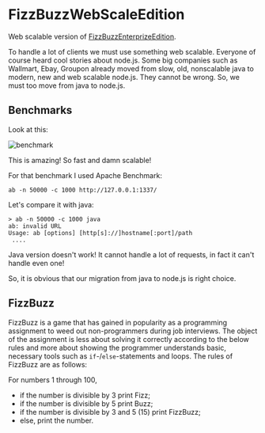 # FizzBuzzWebScaleEdition

Web scalable version of [FizzBuzzEnterprizeEdition](https://github.com/EnterpriseQualityCoding/FizzBuzzEnterpriseEdition).

To handle a lot of clients we must use something web scalable. Everyone of course heard cool stories about node.js. Some big companies such as Wallmart, Ebay, Groupon already moved from slow, old, nonscalable java to modern, new and web scalable node.js. They cannot be wrong. So, we must too move from java to node.js.

## Benchmarks

Look at this:

![benchmark](https://raw.githubusercontent.com/schfkt/FizzBuzzEnterpriseEdition/master/images/benchmark.png "Amazingly fast and scalable node.js can handle a lot of requests")

This is amazing! So fast and damn scalable!

For that benchmark I used Apache Benchmark:
```
ab -n 50000 -c 1000 http://127.0.0.1:1337/
```

Let's compare it with java:

```
> ab -n 50000 -c 1000 java
ab: invalid URL
Usage: ab [options] [http[s]://]hostname[:port]/path
 ....
```

Java version doesn't work! It cannot handle a lot of requests, in fact it can't handle even one!

So, it is obvious that our migration from java to node.js is right choice.

## FizzBuzz

FizzBuzz is a game that has gained in popularity as a programming assignment to
weed out non-programmers during job interviews. The object of the assignment is
less about solving it correctly according to the below rules and more about
showing the programmer understands basic, necessary tools such as
`if`-/`else`-statements and loops. The rules of FizzBuzz are as follows:

For numbers 1 through 100,

* if the number is divisible by 3 print Fizz;
* if the number is divisible by 5 print Buzz;
* if the number is divisible by 3 and 5 (15) print FizzBuzz;
* else, print the number.
